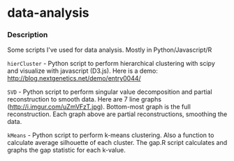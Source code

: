 data-analysis
=============

### Description

Some scripts I've used for data analysis. Mostly in Python/Javascript/R

`hierCluster` - Python script to perform hierarchical clustering with scipy and visualize with javascript (D3.js). Here is a demo: http://blog.nextgenetics.net/demo/entry0044/

`SVD` - Python script to perform singular value decomposition and partial reconstruction to smooth data. Here are 7 line graphs (http://i.imgur.com/uZmVFzT.jpg). Bottom-most graph is the full reconstruction. Each graph above are partial reconstructions, smoothing the data.

`kMeans` - Python script to perform k-means clustering. Also a function to calculate average silhouette of each cluster. The gap.R script calculates and graphs the gap statistic for each k-value.